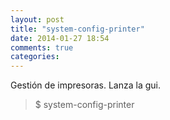 ```yaml
---
layout: post
title: "system-config-printer"
date: 2014-01-27 18:54
comments: true
categories: 
---
```

Gestión de impresoras. Lanza la gui.

>$ system-config-printer

